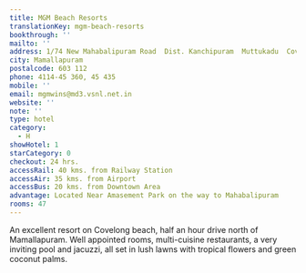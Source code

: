 ```yaml
---
title: MGM Beach Resorts
translationKey: mgm-beach-resorts
bookthrough: ''
mailto: ''
address: 1/74 New Mahabalipuram Road  Dist. Kanchipuram  Muttukadu  Covelong
city: Mamallapuram
postalcode: 603 112
phone: 4114-45 360, 45 435
mobile: ''
email: mgmwins@md3.vsnl.net.in
website: ''
note: ''
type: hotel
category:
  - H
showHotel: 1
starCategory: 0
checkout: 24 hrs.
accessRail: 40 kms. from Railway Station
accessAir: 35 kms. from Airport
accessBus: 20 kms. from Downtown Area
advantage: Located Near Amasement Park on the way to Mahabalipuram
rooms: 47
---
```

An excellent resort on Covelong beach, half an hour drive north of Mamallapuram. Well appointed rooms, multi-cuisine restaurants, a very inviting pool and jacuzzi, all set in lush lawns with tropical flowers and green coconut palms.
